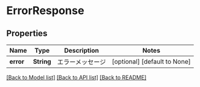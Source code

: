 # ErrorResponse

## Properties
Name | Type | Description | Notes
------------ | ------------- | ------------- | -------------
**error** | **String** | エラーメッセージ | [optional] [default to None]

[[Back to Model list]](../README.md#documentation-for-models) [[Back to API list]](../README.md#documentation-for-api-endpoints) [[Back to README]](../README.md)


